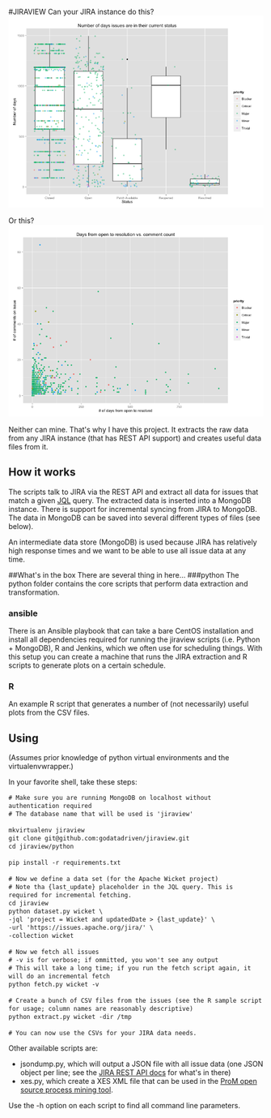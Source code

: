 #JIRAVIEW
Can your JIRA instance do this?
![fancy plot](plots/days-in-status.png "Fancy plot")

Or this?
![othe fancy plot](plots/comments-vs-resolution-days.png "Other fancy plot")

Neither can mine. That's why I have this project. It extracts the raw data from any JIRA instance (that has REST API support) and creates useful data files from it.

## How it works
The scripts talk to JIRA via the REST API and extract all data for issues that match a given [JQL](https://confluence.atlassian.com/display/JIRA/Advanced+Searching "JIRA advanced searching") query. The extracted data is inserted into a MongoDB instance. There is support for incremental syncing from JIRA to MongoDB. The data in MongoDB can be saved into several different types of files (see below).

An intermediate data store (MongoDB) is used because JIRA has relatively high response times and we want to be able to use all issue data at any time.

##What's in the box
There are several thing in here…
###python
The python folder contains the core scripts that perform data extraction and transformation.

### ansible
There is an Ansible playbook that can take a bare CentOS installation and install all dependencies required for running the jiraview scripts (i.e. Python + MongoDB), R and Jenkins, which we often use for scheduling things. With this setup you can create a machine that runs the JIRA extraction and R scripts to generate plots on a certain schedule.

### R
An example R script that generates a number of (not necessarily) useful plots from the CSV files.

## Using
(Assumes prior knowledge of python virtual environments and the virtualenvwrapper.)

In your favorite shell, take these steps:

	# Make sure you are running MongoDB on localhost without authentication required
	# The database name that will be used is 'jiraview'
	
	mkvirtualenv jiraview
	git clone git@github.com:godatadriven/jiraview.git
	cd jiraview/python
	
	pip install -r requirements.txt
	
	# Now we define a data set (for the Apache Wicket project)
	# Note tha {last_update} placeholder in the JQL query. This is required for incremental fetching.
	cd jiraview
	python dataset.py wicket \
	-jql 'project = Wicket and updatedDate > {last_update}' \
	-url 'https://issues.apache.org/jira/' \
	-collection wicket
	
	# Now we fetch all issues
	# -v is for verbose; if ommitted, you won't see any output
	# This will take a long time; if you run the fetch script again, it will do an incremental fetch
	python fetch.py wicket -v
	
	# Create a bunch of CSV files from the issues (see the R sample script for usage; column names are reasonably descriptive)
	python extract.py wicket -dir /tmp
	
	# You can now use the CSVs for your JIRA data needs.

Other available scripts are:

- jsondump.py, which will output a JSON file with all issue data (one JSON object per line; see the [JIRA REST API docs](https://docs.atlassian.com/jira/REST/latest/) for what's in there)
- xes.py, which create a XES XML file that can be used in the [ProM open source process mining tool](http://www.processmining.org/prom/start).

Use the -h option on each script to find all command line parameters.
